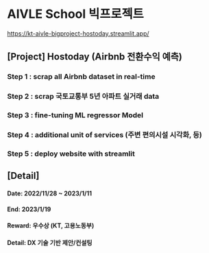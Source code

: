 # AIVLE School 빅프로젝트 
https://kt-aivle-bigproject-hostoday.streamlit.app/
## [Project] Hostoday (Airbnb 전환수익 예측)

### Step 1 : scrap all Airbnb dataset in real-time
### Step 2 : scrap 국토교통부 5년 아파트 실거래 data
### Step 3 : fine-tuning ML regressor Model
### Step 4 : additional unit of services (주변 편의시설 시각화, 등) 
### Step 5 : deploy website with streamlit

## [Detail]
#### Date: 2022/11/28 ~ 2023/1/11
#### End: 2023/1/19
#### Reward: 우수상 (KT, 고용노동부)
#### Detail: DX 기술 기반 제안/컨설팅
